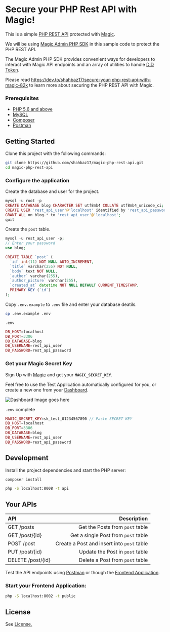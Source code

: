 # Secure your PHP Rest API with Magic!

This is a simple [PHP REST API](https://github.com/shahbaz17/php-rest-api) protected with [Magic](https://magic.link).

We will be using [Magic Admin PHP SDK](https://github.com/magiclabs/magic-admin-php) in this sample code to protect the PHP REST API.

The Magic Admin PHP SDK provides convenient ways for developers to interact with Magic API endpoints and an array of utilities to handle [DID Token](https://docs.magic.link/tutorials/decentralized-id).

Please read https://dev.to/shahbaz17/secure-your-php-rest-api-with-magic-82k to learn more about securing the PHP REST API with Magic.

### Prerequisites

- [PHP 5.6 and above](https://www.php.net/downloads.php)
- [MySQL](https://www.mysql.com/downloads/)
- [Composer](http://getcomposer.org/)
- [Postman](https://www.postman.com/downloads/)

## Getting Started

Clone this project with the following commands:

```bash
git clone https://github.com/shahbaz17/magic-php-rest-api.git
cd magic-php-rest-api
```

### Configure the application

Create the database and user for the project.

```php
mysql -u root -p
CREATE DATABASE blog CHARACTER SET utf8mb4 COLLATE utf8mb4_unicode_ci;
CREATE USER 'rest_api_user'@'localhost' identified by 'rest_api_password';
GRANT ALL on blog.* to 'rest_api_user'@'localhost';
quit
```

Create the `post` table.

```php
mysql -u rest_api_user -p;
// Enter your password
use blog;

CREATE TABLE `post` (
  `id` int(11) NOT NULL AUTO_INCREMENT,
  `title` varchar(255) NOT NULL,
  `body` text NOT NULL,
  `author` varchar(255),
  `author_picture` varchar(255),
  `created_at` datetime NOT NULL DEFAULT CURRENT_TIMESTAMP,
  PRIMARY KEY (`id`)
);
```

Copy `.env.example` to `.env` file and enter your database deatils.

```bash
cp .env.example .env
```

`.env`

```php
DB_HOST=localhost
DB_PORT=3306
DB_DATABASE=blog
DB_USERNAME=rest_api_user
DB_PASSWORD=rest_api_password
```

### Get your Magic Secret Key

Sign Up with [Magic](https://dashboard.magic.link/signup) and get your **`MAGIC_SECRET_KEY`**.

Feel free to use the Test Application automatically configured for you, or create a new one from your [Dashboard](https://dashboard.magic.link/app/all_apps).

![Dashboard Image goes here](https://dev-to-uploads.s3.amazonaws.com/i/fnjqvscslu11ih87p94t.png)

`.env` complete

```php
MAGIC_SECRET_KEY=sk_test_01234567890 // Paste SECRET KEY
DB_HOST=localhost
DB_PORT=3306
DB_DATABASE=blog
DB_USERNAME=rest_api_user
DB_PASSWORD=rest_api_password
```

## Development

Install the project dependencies and start the PHP server:

```bash
composer install
```

```bash
php -S localhost:8008 -t api
```

## Your APIs

| API               |                                Description |
| :---------------- | -----------------------------------------: |
| GET /posts        |            Get the Posts from `post` table |
| GET /post/{id}    |        Get a single Post from `post` table |
| POST /post        | Create a Post and insert into `post` table |
| PUT /post/{id}    |            Update the Post in `post` table |
| DELETE /post/{id} |            Delete a Post from `post` table |

Test the API endpoints using [Postman](https://www.postman.com/) or though the [Frontend Application](./public/index.html).

### Start your Frontend Application:

```bash
php -S localhost:8002 -t public
```

## License

See [License.](./LICENSE)
